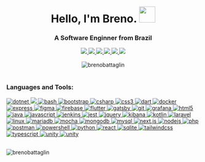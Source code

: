 <h1 align="center">Hello, I'm Breno. <img src="https://media.giphy.com/media/xUA7bb2nI9Q9j98B56/giphy.gif" height="42">
</h1>

<h3 align="center">A Software Enginner from Brazil</h3>
<div align="center">
    <a href="https://github.com/brenobattaglin">
        <img src="https://img.shields.io/badge/Github-2E3440?style=for-the-badge&logo=github&logoColor=181717" />
    </a>
    <a href="https://www.hackerrank.com/brenobattaglin">
        <img
            src="https://img.shields.io/badge/hackerrank-2E3440?style=for-the-badge&logo=hackerrank&logoColor=00EA64" />
    </a>
    <a href="https://www.instagram.com/brenobattaglin">
        <img src="https://img.shields.io/badge/instagram-2E3440?style=for-the-badge&logo=instagram&logoColor=E4405F" />
    </a>
    <a href="https://www.linkedin.com/in/brenobattaglin">
        <img src="https://img.shields.io/badge/linkedin-2E3440?style=for-the-badge&logo=linkedin&logoColor=0A66C2" />
    </a>
    <a href="https://open.spotify.com/user/brenobattaglin">
        <img src="https://img.shields.io/badge/spotify-2E3440?style=for-the-badge&logo=spotify&logoColor=1DB954" />
    </a>
    <a href="https://www.twitter.com/brenobattaglin">
        <img src="https://img.shields.io/badge/twitter-2E3440?style=for-the-badge&logo=twitter&logoColor=1DA1F2" />
    </a>
    <br />
    <br />
    <img src="https://github-readme-streak-stats.herokuapp.com?user=brenobattaglin&theme=nord&hide_border=true&date_format=M%20j%5B%2C%20Y%5D"
        alt="brenobattaglin" />
</div>
<br />
<h3 align="left">Languages and Tools:</h3>

<div align="left">
    <a href="https://dotnet.microsoft.com/">
        <img src="https://img.shields.io/badge/.net-2E3440?style=for-the-badge&logo=dotnet&logoColor=512BD4" alt="dotnet" />
    </a>
    <a href="https://developer.android.com">
        <img src="https://img.shields.io/badge/android-2E3440?style=for-the-badge&logo=android&logoColor=3DDC84" />
    </a>
    <a href="https://www.gnu.org/software/bash/">
        <img src="https://img.shields.io/badge/bash-2E3440?style=for-the-badge&logo=gnu-bash&logoColor=4EAA25"
            alt="bash" />
    </a>
    <a href="https://getbootstrap.com"> <img
            src="https://img.shields.io/badge/bootstrap-2E3440?style=for-the-badge&logo=bootstrap&logoColor=7952B3"
            alt="bootstrap" />
    </a>
    <a href="https://www.w3schools.com/cs/">
        <img src="https://img.shields.io/badge/c%23-2E3440?style=for-the-badge&logo=csharp&logoColor=239120"
            alt="csharp" />
    </a>
    <a href="https://www.w3schools.com/css/">
        <img src="https://img.shields.io/badge/CSS3-2E3440?style=for-the-badge&logo=css3&logoColor=1572B6" alt="css3" />
    </a>
    <a href="https://dart.dev">
        <img src="https://img.shields.io/badge/dart-2E3440?style=for-the-badge&logo=dart&logoColor=0175C2" alt="dart" />
    </a>
    <a href="https://www.docker.com/">
        <img src="https://img.shields.io/badge/docker-2E3440?style=for-the-badge&logo=docker&logoColor=2496ED"
            alt="docker" />
    </a>
    <a href="https://expressjs.com">
        <img src="https://img.shields.io/badge/express-2E3440?style=for-the-badge&logo=express&logoColor=000000"
            alt="express" />
    </a>
    <a href="https://www.figma.com/">
        <img src="https://img.shields.io/badge/figma-2E3440?style=for-the-badge&logo=figma&logoColor=F24E1E"
            alt="figma" />
    </a>
    <a href="https://firebase.google.com/">
        <img src="https://img.shields.io/badge/firebase-2E3440?style=for-the-badge&logo=firebase&logoColor=FFCA28"
            alt="firebase" />
    </a>
    <a href="https://flutter.dev">
        <img src="https://img.shields.io/badge/flutter-2E3440?style=for-the-badge&logo=flutter&logoColor=02569B"
            alt="flutter" />
    </a>
    <a href="https://www.gatsbyjs.com/">
        <img src="https://img.shields.io/badge/gatsby-2E3440?style=for-the-badge&logo=gatsby&logoColor=663399"
            alt="gatsby" />
    </a>
    <a href="https://git-scm.com/">
        <img src="https://img.shields.io/badge/git-2E3440?style=for-the-badge&logo=git&logoColor=F05032"" alt=" git" />
    </a>
    <a href="https://grafana.com">
        <img src="https://img.shields.io/badge/grafana-2E3440?style=for-the-badge&logo=grafana&logoColor=F46800"
            alt="grafana" />
    </a>
    <a href="https://www.w3.org/html/">
        <img src="https://img.shields.io/badge/html5-2E3440?style=for-the-badge&logo=html5&logoColor=E34F26"
            alt="html5" />
    </a>
    <a href="https://www.java.com">
        <img src="https://img.shields.io/badge/java-2E3440?style=for-the-badge&logo=java&logoColor=007396" alt="java" />
    </a>
    <a href="https://developer.mozilla.org/en-US/docs/Web/JavaScript">
        <img src="https://img.shields.io/badge/javascript-2E3440?style=for-the-badge&logo=javascript&logoColor=F7DF1E"
            alt="javascript" />
    </a>
    <a href="https://www.jenkins.io">
        <img src="https://img.shields.io/badge/jenkins-2E3440?style=for-the-badge&logo=jenkins&logoColor=D24939"
            alt="jenkins" />
    </a>
    <a href="https://jestjs.io">
        <img src="https://img.shields.io/badge/jest-2E3440?style=for-the-badge&logo=jest&logoColor=C21325" alt="jest" />
    </a>
    <a href="https://jquery.com">
        <img src="https://img.shields.io/badge/jquery-2E3440?style=for-the-badge&logo=jquery&logoColor=0769AD"
            alt="jquery" />
    </a>
    <a href="https://www.elastic.co/kibana">
        <img src="https://img.shields.io/badge/kibana-2E3440?style=for-the-badge&logo=kibana&logoColor=005571"
            alt="kibana" />
    </a>
    <a href="https://kotlinlang.org">
        <img src="https://img.shields.io/badge/kotlin-2E3440?style=for-the-badge&logo=kotlin&logoColor=7F52FF"
            alt="kotlin" />
    </a>
    <a href="https://laravel.com/">
        <img src="https://img.shields.io/badge/laravel-2E3440?style=for-the-badge&logo=laravel&logoColor=FF2D20"
            alt="laravel" />
    </a>
    <a href="https://www.linux.org/">
        <img src="https://img.shields.io/badge/linux-2E3440?style=for-the-badge&logo=linux&logoColor=FCC624"
            alt="linux" />
    </a>
    <a href="https://mariadb.org/">
        <img src="https://img.shields.io/badge/mariadb-2E3440?style=for-the-badge&logo=mariadb&logoColor=003545"
            alt="mariadb" />
    </a>
    <a href="https://mochajs.org">
        <img src="https://img.shields.io/badge/mocha-2E3440?style=for-the-badge&logo=mocha&logoColor=8D6748"
            alt="mocha" />
    </a>
    <a href="https://www.mongodb.com/">
        <img src="https://img.shields.io/badge/mongodb-2E3440?style=for-the-badge&logo=mongodb&logoColor=47A248"
            alt="mongodb" />
    </a>
    <a href="https://www.mysql.com/">
        <img src="https://img.shields.io/badge/mysql-2E3440?style=for-the-badge&logo=mysql&logoColor=4479A1"
            alt="mysql" />
    </a>
    <a href="https://nextjs.org/">
        <img src="https://img.shields.io/badge/next.js-2E3440?style=for-the-badge&logo=next.js&logoColor=000000"
            alt="next.js" />
    </a>
    <a href="https://nodejs.org">
        <img src="https://img.shields.io/badge/node.js-2E3440?style=for-the-badge&logo=node.js&logoColor=339933"
            alt="nodejs" />
    </a>
    <a href="https://www.php.net">
        <img src="https://img.shields.io/badge/php-2E3440?style=for-the-badge&logo=php&logoColor=777BB4" alt="php" />
    </a>
    <a href="https://postman.com">
        <img src="https://img.shields.io/badge/postman-2E3440?style=for-the-badge&logo=postman&logoColor=FF6C37"
            alt="postman" />
    </a>
    <a href="https://postman.com">
        <img src="https://img.shields.io/badge/powershell-2E3440?style=for-the-badge&logo=powershell&logoColor=5391FE"
            alt="powershell" />
    </a>
    <a href="https://www.python.org">
        <img src="https://img.shields.io/badge/python-2E3440?style=for-the-badge&logo=python&logoColor=3776AB"
            alt="python" />
    </a>
    <a href="https://reactjs.org/">
        <img src="https://img.shields.io/badge/react-2E3440?style=for-the-badge&logo=react&logoColor=61DAFB"
            alt="react" />
    </a>
    <a href="https://www.sqlite.org/">
        <img src="https://img.shields.io/badge/sqlite-2E3440?style=for-the-badge&logo=sqlite&logoColor=003B57"
            alt="sqlite" />
    </a>
    <a href="https://tailwindcss.com/">
        <img src="https://img.shields.io/badge/tailwind_css-2E3440?style=for-the-badge&logo=tailwindcss&logoColor=06B6D4" alt="tailwindcss" />
    </a>
    <a href="https://www.typescriptlang.org/">
        <img src="https://img.shields.io/badge/typescript-2E3440?style=for-the-badge&logo=typescript&logoColor=3178C6" alt="typescript" />
    </a>
    <a href="https://unity.com/">
        <img src="https://img.shields.io/badge/unity-2E3440?style=for-the-badge&logo=unity&logoColor=000000" alt="unity" />
    </a>
    <a href="https://vercel.com/">
        <img src="https://img.shields.io/badge/vercel-2E3440?style=for-the-badge&logo=vercel&logoColor=000000" alt="unity" />
    </a>
    <br />
    <br />
    <p align="left">
        <img src="https://github-readme-stats.vercel.app/api/top-langs?username=brenobattaglin&show_icons=true&theme=nord&locale=en&layout=compact&hide_border=true"
            alt="brenobattaglin" />
    </p>
</div>
